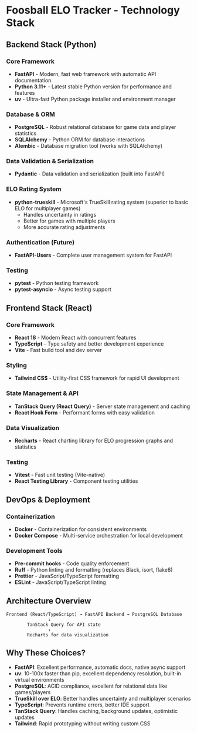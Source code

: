 # Foosball ELO Tracker - Technology Stack

## Backend Stack (Python)

### Core Framework
- **FastAPI** - Modern, fast web framework with automatic API documentation
- **Python 3.11+** - Latest stable Python version for performance and features
- **uv** - Ultra-fast Python package installer and environment manager

### Database & ORM
- **PostgreSQL** - Robust relational database for game data and player statistics
- **SQLAlchemy** - Python ORM for database interactions
- **Alembic** - Database migration tool (works with SQLAlchemy)

### Data Validation & Serialization
- **Pydantic** - Data validation and serialization (built into FastAPI)

### ELO Rating System
- **python-trueskill** - Microsoft's TrueSkill rating system (superior to basic ELO for multiplayer games)
  - Handles uncertainty in ratings
  - Better for games with multiple players
  - More accurate rating adjustments

### Authentication (Future)
- **FastAPI-Users** - Complete user management system for FastAPI

### Testing
- **pytest** - Python testing framework
- **pytest-asyncio** - Async testing support

## Frontend Stack (React)

### Core Framework
- **React 18** - Modern React with concurrent features
- **TypeScript** - Type safety and better development experience
- **Vite** - Fast build tool and dev server

### Styling
- **Tailwind CSS** - Utility-first CSS framework for rapid UI development

### State Management & API
- **TanStack Query (React Query)** - Server state management and caching
- **React Hook Form** - Performant forms with easy validation

### Data Visualization
- **Recharts** - React charting library for ELO progression graphs and statistics

### Testing
- **Vitest** - Fast unit testing (Vite-native)
- **React Testing Library** - Component testing utilities

## DevOps & Deployment

### Containerization
- **Docker** - Containerization for consistent environments
- **Docker Compose** - Multi-service orchestration for local development

### Development Tools
- **Pre-commit hooks** - Code quality enforcement
- **Ruff** - Python linting and formatting (replaces Black, isort, flake8)
- **Prettier** - JavaScript/TypeScript formatting
- **ESLint** - JavaScript/TypeScript linting

## Architecture Overview

```
Frontend (React/TypeScript) → FastAPI Backend → PostgreSQL Database
                ↓
        TanStack Query for API state
                ↓
        Recharts for data visualization
```

## Why These Choices?

- **FastAPI**: Excellent performance, automatic docs, native async support
- **uv**: 10-100x faster than pip, excellent dependency resolution, built-in virtual environments
- **PostgreSQL**: ACID compliance, excellent for relational data like games/players
- **TrueSkill over ELO**: Better handles uncertainty and multiplayer scenarios
- **TypeScript**: Prevents runtime errors, better IDE support
- **TanStack Query**: Handles caching, background updates, optimistic updates
- **Tailwind**: Rapid prototyping without writing custom CSS